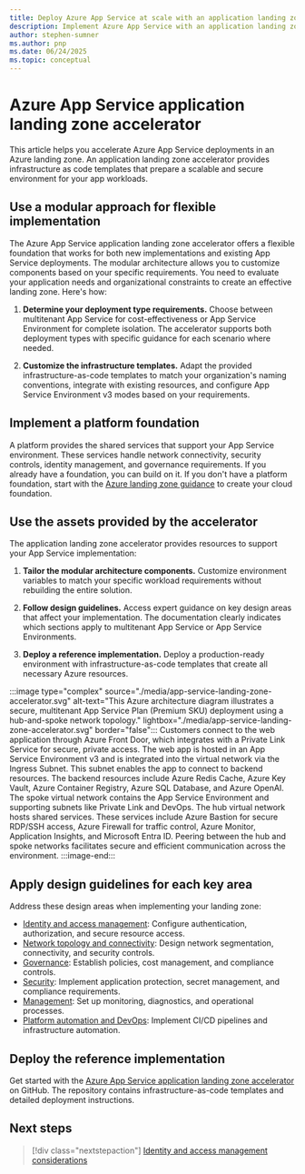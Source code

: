 ```yaml
---
title: Deploy Azure App Service at scale with an application landing zone accelerator
description: Implement Azure App Service with an application landing zone accelerator that provides design guidance and reference implementations for scalable deployments.
author: stephen-sumner
ms.author: pnp
ms.date: 06/24/2025
ms.topic: conceptual
---
```


# Azure App Service application landing zone accelerator

This article helps you accelerate Azure App Service deployments in an Azure landing zone. An application landing zone accelerator provides infrastructure as code templates that prepare a scalable and secure environment for your app workloads.

## Use a modular approach for flexible implementation

The Azure App Service application landing zone accelerator offers a flexible foundation that works for both new implementations and existing App Service deployments. The modular architecture allows you to customize components based on your specific requirements. You need to evaluate your application needs and organizational constraints to create an effective landing zone. Here's how:

1. **Determine your deployment type requirements.** Choose between multitenant App Service for cost-effectiveness or App Service Environment for complete isolation. The accelerator supports both deployment types with specific guidance for each scenario where needed.

2. **Customize the infrastructure templates.** Adapt the provided infrastructure-as-code templates to match your organization's naming conventions, integrate with existing resources, and configure App Service Environment v3 modes based on your requirements.

## Implement a platform foundation

A platform provides the shared services that support your App Service environment. These services handle network connectivity, security controls, identity management, and governance requirements. If you already have a foundation, you can build on it. If you don't have a platform foundation, start with the [Azure landing zone guidance](/azure/cloud-adoption-framework/ready/landing-zone/) to create your cloud foundation.

## Use the assets provided by the accelerator

The application landing zone accelerator provides resources to support your App Service implementation:

1. **Tailor the modular architecture components.** Customize environment variables to match your specific workload requirements without rebuilding the entire solution.

2. **Follow design guidelines.** Access expert guidance on key design areas that affect your implementation. The documentation clearly indicates which sections apply to multitenant App Service or App Service Environments.

3. **Deploy a reference implementation.** Deploy a production-ready environment with infrastructure-as-code templates that create all necessary Azure resources.

:::image type="complex" source="./media/app-service-landing-zone-accelerator.svg" alt-text="This Azure architecture diagram illustrates a secure, multitenant App Service Plan (Premium SKU) deployment using a hub-and-spoke network topology." lightbox="./media/app-service-landing-zone-accelerator.svg" border="false":::
    Customers connect to the web application through Azure Front Door, which integrates with a Private Link Service for secure, private access. The web app is hosted in an App Service Environment v3 and is integrated into the virtual network via the Ingress Subnet. This subnet enables the app to  connect to backend resources. The backend resources include Azure Redis Cache, Azure Key Vault, Azure Container Registry, Azure SQL Database, and Azure OpenAI. The spoke virtual network contains the App Service Environment and supporting subnets like Private Link and DevOps. The hub virtual network hosts shared services. These services include Azure Bastion for secure RDP/SSH access, Azure Firewall for traffic control, Azure Monitor, Application Insights, and Microsoft Entra ID. Peering between the hub and spoke networks facilitates secure and efficient communication across the environment.
:::image-end:::

## Apply design guidelines for each key area

Address these design areas when implementing your landing zone:

- [Identity and access management](/azure/cloud-adoption-framework/scenarios/app-platform/app-services/identity-and-access-management): Configure authentication, authorization, and secure resource access.
- [Network topology and connectivity](/azure/cloud-adoption-framework/scenarios/app-platform/app-services/network-topology-and-connectivity): Design network segmentation, connectivity, and security controls.
- [Governance](/azure/cloud-adoption-framework/scenarios/app-platform/app-services/governance): Establish policies, cost management, and compliance controls.
- [Security](/azure/cloud-adoption-framework/scenarios/app-platform/app-services/security): Implement application protection, secret management, and compliance requirements.
- [Management](/azure/cloud-adoption-framework/scenarios/app-platform/app-services/management): Set up monitoring, diagnostics, and operational processes.
- [Platform automation and DevOps](/azure/cloud-adoption-framework/scenarios/app-platform/app-services/platform-automation-and-devops): Implement CI/CD pipelines and infrastructure automation.

## Deploy the reference implementation

Get started with the [Azure App Service application landing zone accelerator](https://github.com/Azure/appservice-landing-zone-accelerator) on GitHub. The repository contains infrastructure-as-code templates and detailed deployment instructions.

## Next steps

> [!div class="nextstepaction"]
> [Identity and access management considerations](identity-and-access-management.md)